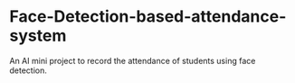 # Face-Detection-based-attendance-system
An AI mini project to record the attendance of students using face detection.

